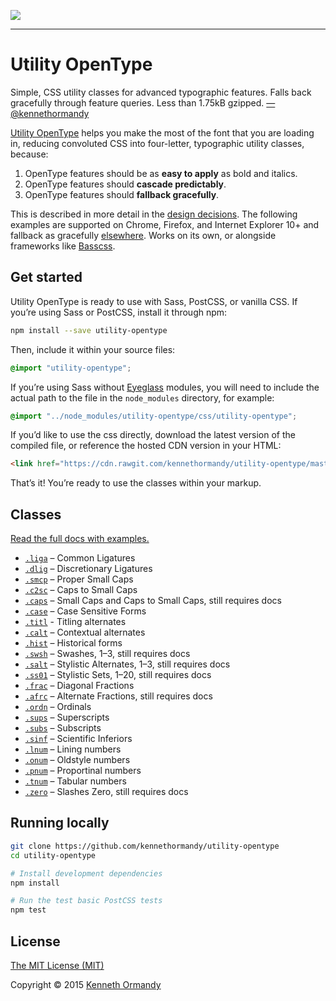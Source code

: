 [![](http://utility-opentype.kennethormandy.com/media/og-image.gif)](http://utility-opentype.kennethormandy.com)

***

# Utility OpenType

Simple, CSS utility classes for advanced typographic features. Falls back gracefully through feature queries. Less than 1.75kB gzipped. [—@kennethormandy](https://twitter.com/kennethormandy)

[Utility OpenType](http://utility-opentype.kennethormandy.com) helps you make the most of the font that you are loading in, reducing convoluted <abbr class="caps"><span class="caps">CSS</span></abbr> into four-letter, typographic utility classes, because:

1.  OpenType features should be as **easy to apply** as bold and italics.
2.  OpenType features should **cascade predictably**.
3.  OpenType features should **fallback gracefully**.

This is described in more detail in the [design decisions](http://utility-opentype.kennethormandy.com/#design-decisions). The following examples are supported on Chrome, Firefox, and Internet Explorer 10+ and fallback as gracefully [elsewhere](http://utility-opentype.kennethormandy.com/#browser-support). Works on its own, or alongside frameworks like [Basscss](http://basscss.com).

## Get started

Utility OpenType is ready to use with Sass, PostCSS, or vanilla CSS. If you’re using Sass or PostCSS, install it through npm:

```sh
npm install --save utility-opentype
```

Then, include it within your source files:

```scss
@import "utility-opentype";
```

If you’re using Sass without [Eyeglass](https://github.com/sass-eyeglass/eyeglass) modules, you will need to include the actual path to the file in the `node_modules` directory, for example:

```scss
@import "../node_modules/utility-opentype/css/utility-opentype";
```

If you’d like to use the css directly, download the latest version of the compiled file, or reference the hosted CDN version in your HTML:

```html
<link href="https://cdn.rawgit.com/kennethormandy/utility-opentype/master/css/utility-opentype.min.css" rel="stylesheet">
```

That’s it! You’re ready to use the classes within your markup.

## Classes

[Read the full docs with examples.](http://utility-opentype.kennethormandy.com)

- [`.liga`](http://utility-opentype.kennethormandy.com/#liga) – Common Ligatures
- [`.dlig`](http://utility-opentype.kennethormandy.com/#dlig) – Discretionary Ligatures
- [`.smcp`](http://utility-opentype.kennethormandy.com/#smcp) – Proper Small Caps
- [`.c2sc`](http://utility-opentype.kennethormandy.com/#c2sc) – Caps to Small Caps
- [`.caps`](http://utility-opentype.kennethormandy.com/#caps) – Small Caps and Caps to Small Caps, still requires docs
- [`.case`](http://utility-opentype.kennethormandy.com/#case) – Case Sensitive Forms
- [`.titl`](http://utility-opentype.kennethormandy.com/#titl) - Titling alternates
- [`.calt`](http://utility-opentype.kennethormandy.com/#calt) – Contextual alternates
- [`.hist`](http://utility-opentype.kennethormandy.com/#hist) – Historical forms
- [`.swsh`](http://utility-opentype.kennethormandy.com/#swsh) – Swashes, 1–3, still requires docs
- [`.salt`](http://utility-opentype.kennethormandy.com/#salt) – Stylistic Alternates, 1–3, still requires docs
- [`.ss01`](http://utility-opentype.kennethormandy.com/#ss01) – Stylistic Sets, 1–20, still requires docs
- [`.frac`](http://utility-opentype.kennethormandy.com/#frac) – Diagonal Fractions
- [`.afrc`](http://utility-opentype.kennethormandy.com/#afrc) – Alternate Fractions, still requires docs
- [`.ordn`](http://utility-opentype.kennethormandy.com/#ordn) – Ordinals
- [`.sups`](http://utility-opentype.kennethormandy.com/#sups) – Superscripts
- [`.subs`](http://utility-opentype.kennethormandy.com/#subs) – Subscripts
- [`.sinf`](http://utility-opentype.kennethormandy.com/#sinf) – Scientific Inferiors
- [`.lnum`](http://utility-opentype.kennethormandy.com/#lnum) – Lining numbers
- [`.onum`](http://utility-opentype.kennethormandy.com/#onum) – Oldstyle numbers
- [`.pnum`](http://utility-opentype.kennethormandy.com/#pnum) – Proportinal numbers
- [`.tnum`](http://utility-opentype.kennethormandy.com/#tnum) – Tabular numbers
- [`.zero`](http://utility-opentype.kennethormandy.com/#zero) – Slashes Zero, still requires docs

## Running locally

```sh
git clone https://github.com/kennethormandy/utility-opentype
cd utility-opentype

# Install development dependencies
npm install

# Run the test basic PostCSS tests
npm test
```

## License

[The MIT License (MIT)](LICENSE.md)

Copyright © 2015 [Kenneth Ormandy](http://kennethormandy.com)
